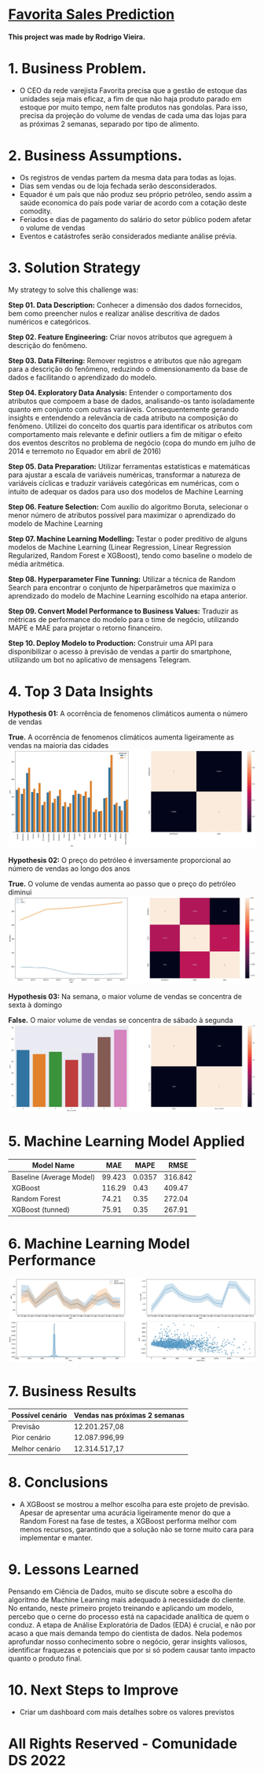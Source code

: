 # [Favorita Sales Prediction](https://t.me/favoritasales_bot)

#### This project was made by Rodrigo Vieira.

# 1. Business Problem.
- O CEO da rede varejista Favorita precisa que a gestão de estoque das unidades seja mais eficaz, a fim de que não haja produto parado em estoque por muito tempo, nem falte produtos nas gondolas. Para isso, precisa da projeção do volume de vendas de cada uma das lojas para as próximas 2 semanas, separado por tipo de alimento.

# 2. Business Assumptions.
- Os registros de vendas partem da mesma data para todas as lojas.
- Dias sem vendas ou de loja fechada serão desconsiderados.
- Equador é um país que não produz seu próprio petróleo, sendo assim a saúde economica do país pode variar de acordo com a cotação deste comodity.
- Feriados e dias de pagamento do salário do setor público podem afetar o volume de vendas
- Eventos e catástrofes serão considerados mediante análise prévia.

# 3. Solution Strategy

My strategy to solve this challenge was:

**Step 01. Data Description:**
Conhecer a dimensão dos dados fornecidos, bem como preencher nulos e realizar análise descritiva de dados numéricos e categóricos.

**Step 02. Feature Engineering:**
Criar novos atributos que agreguem à descrição do fenômeno.

**Step 03. Data Filtering:**
Remover registros e atributos que não agregam para a descrição do fenômeno, reduzindo o dimensionamento da base de dados e facilitando o aprendizado do modelo.

**Step 04. Exploratory Data Analysis:**
Entender o comportamento dos atributos que compoem a base de dados, analisando-os tanto isoladamente quanto em conjunto com outras variáveis. Consequentemente gerando insights e entendendo a relevância de cada atributo na composição do fenômeno.
Utilizei do conceito dos quartis para identificar os atributos com comportamento mais relevante e definir outliers a fim de mitigar o efeito dos eventos descritos no problema de negócio (copa do mundo em julho de 2014 e terremoto no Equador em abril de 2016)

**Step 05. Data Preparation:**
Utilizar ferramentas estatísticas e matemáticas para ajustar a escala de variáveis numéricas, transformar a natureza de variáveis cíclicas e traduzir variáveis categóricas em numéricas, com o intuito de adequar os dados para uso dos modelos de Machine Learning

**Step 06. Feature Selection:**
Com auxílio do algoritmo Boruta, selecionar o menor número de atributos possível para maximizar o aprendizado do modelo de Machine Learning

**Step 07. Machine Learning Modelling:**
Testar o poder preditivo de alguns modelos de Machine Learning (Linear Regression, Linear Regression Regularized, Random Forest e XGBoost), tendo como baseline o modelo de média aritmética.

**Step 08. Hyperparameter Fine Tunning:**
Utilizar a técnica de Random Search para encontrar o conjunto de hiperparâmetros que maximiza o aprendizado do modelo de Machine Learning escolhido na etapa anterior.

**Step 09. Convert Model Performance to Business Values:**
Traduzir as métricas de performance do modelo para o time de negócio, utilizando MAPE e MAE para projetar o retorno financeiro.

**Step 10. Deploy Modelo to Production:**
Construir uma API para disponibilizar o acesso à previsão de vendas a partir do smartphone, utilizando um bot no aplicativo de mensagens Telegram.

# 4. Top 3 Data Insights

**Hypothesis 01:** A ocorrência de fenomenos climáticos aumenta o número de vendas

**True.** A ocorrência de fenomenos climáticos aumenta ligeiramente as vendas na maioria das cidades
![](reports/figures/readme/h01.jpg)

**Hypothesis 02:** O preço do petróleo é inversamente proporcional ao número de vendas ao longo dos anos

**True.** O volume de vendas aumenta ao passo que o preço do petróleo diminui
![](reports/figures/readme/h02.jpg)

**Hypothesis 03:** Na semana, o maior volume de vendas se concentra de sexta à domingo

**False.** O maior volume de vendas se concentra de sábado à segunda
![](reports/figures/readme/h03.jpg)

# 5. Machine Learning Model Applied
| Model Name | MAE | MAPE | RMSE |
| --- | --- | --- | --- |
| Baseline (Average Model) | 99.423 | 0.0357 | 316.842 |
| XGBoost | 116.29 | 0.43 | 409.47 |
| Random Forest | 74.21 | 0.35 | 272.04 |
| XGBoost (tunned) | 75.91 | 0.35 | 267.91 |

# 6. Machine Learning Model Performance
![](reports/figures/readme/performance.jpg)

# 7. Business Results
| Possível cenário | Vendas nas próximas 2 semanas |
|   ---   |     ---      |
| Previsão | 12.201.257,08 |
| Pior cenário | 12.087.996,99 |
| Melhor cenário | 12.314.517,17 |

# 8. Conclusions
- A XGBoost se mostrou a melhor escolha para este projeto de previsão. Apesar de apresentar uma acurácia ligeiramente menor do que a Random Forest na fase de testes, a XGBoost performa melhor com menos recursos, garantindo que a solução não se torne muito cara para implementar e manter.

# 9. Lessons Learned
Pensando em Ciência de Dados, muito se discute sobre a escolha do algoritmo de Machine Learning mais adequado à necessidade do cliente. No entando, neste primeiro projeto treinando e aplicando um modelo, percebo que o cerne do processo está na capacidade analítica de quem o conduz. A etapa de Análise Exploratória de Dados (EDA) é crucial, e não por acaso a que mais demanda tempo do cientista de dados. Nela podemos aprofundar nosso conhecimento sobre o negócio, gerar insights valiosos, identificar fraquezas e potenciais que por si só podem causar tanto impacto quanto o produto final.

# 10. Next Steps to Improve
- Criar um dashboard com mais detalhes sobre os valores previstos

# All Rights Reserved - Comunidade DS 2022
